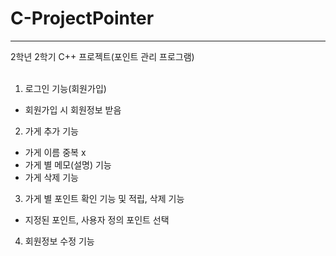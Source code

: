 # C-ProjectPointer<br>
----
2학년 2학기 C++ 프로젝트(포인트 관리 프로그램)<br>
<br>
1. 로그인 기능(회원가입)
  - 회원가입 시 회원정보 받음
2. 가게 추가 기능
  - 가게 이름 중복 x
  - 가게 별 메모(설명) 기능
  - 가게 삭제 기능
3. 가게 별 포인트 확인 기능 및 적립, 삭제 기능
  - 지정된 포인트, 사용자 정의 포인트 선택
4. 회원정보 수정 기능

